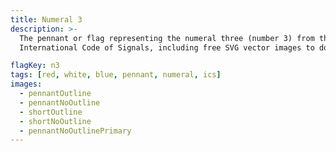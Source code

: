 ```yaml
---
title: Numeral 3
description: >-
  The pennant or flag representing the numeral three (number 3) from the
  International Code of Signals, including free SVG vector images to download.

flagKey: n3
tags: [red, white, blue, pennant, numeral, ics]
images:
  - pennantOutline
  - pennantNoOutline
  - shortOutline
  - shortNoOutline
  - pennantNoOutlinePrimary
---
```


